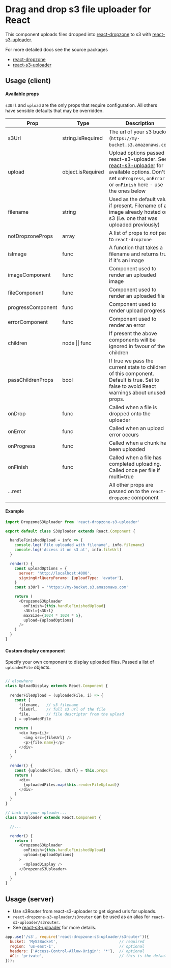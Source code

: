 # Drag and drop s3 file uploader for React

This component uploads files dropped into [react-dropzone](https://github.com/okonet/react-dropzone) to s3 with [react-s3-uploader](https://github.com/odysseyscience/react-s3-uploader).

For more detailed docs see the source packages
- [react-dropzone](https://github.com/okonet/react-dropzone)
- [react-s3-uploader](https://github.com/odysseyscience/react-s3-uploader)



## Usage (client)


#### Available props

`s3Url` and `upload` are the only props that require configuration. All others have sensible defaults that may be overridden.

    
Prop              | Type              | Description                                 
----------------- | ----------------- | ------------------------------------------- 
s3Url             | string.isRequired | The url of your s3 bucket (`https://my-bucket.s3.amazonaws.com`)
upload            | object.isRequired | Upload options passed to react-s3-uploader. See [react-s3-uploader](https://github.com/odysseyscience/react-s3-uploader) for available options. Don't set `onProgress`, `onError` or `onFinish` here - use the ones below
filename          | string            | Used as the default value if present. Filename of an image already hosted on s3 (i.e. one that was uploaded previously)
notDropzoneProps  | array             | A list of props to *not* pass to `react-dropzone`
isImage           | func              | A function that takes a filename and returns true if it's an image
imageComponent    | func              | Component used to render an uploaded image
fileComponent     | func              | Component used to render an uploaded file
progressComponent | func              | Component used to render upload progress
errorComponent    | func              | Component used to render an error
children          | node \|\| func    | If present the above components will be ignored in favour of the children
passChildrenProps | bool              | If true we pass the current state to children of this component. Default is true. Set to false to avoid React warnings about unused props.
onDrop            | func              | Called when a file is dropped onto the uploader
onError           | func              | Called when an upload error occurs
onProgress        | func              | Called when a chunk has been uploaded
onFinish          | func              | Called when a file has completed uploading. Called once per file if multi=true
...rest           |                   | All other props are passed on to the `react-dropzone` component


#### Example
```javascript
import DropzoneS3Uploader from 'react-dropzone-s3-uploader'

export default class S3Uploader extends React.Component {

  handleFinishedUpload = info => {
    console.log('File uploaded with filename', info.filename)
    console.log('Access it on s3 at', info.fileUrl)
  }

  render() {
    const uploadOptions = {
      server: 'http://localhost:4000',
      signingUrlQueryParams: {uploadType: 'avatar'},
    }
    const s3Url = 'https://my-bucket.s3.amazonaws.com'

    return (
      <DropzoneS3Uploader
        onFinish={this.handleFinishedUpload}
        s3Url={s3Url}
        maxSize={1024 * 1024 * 5},
        upload={uploadOptions}
      />
    )
  }
}
```

#### Custom display component
Specify your own component to display uploaded files. Passed a list of `uploadedFile` objects.

```javascript

// elsewhere
class UploadDisplay extends React.Component {
  
  renderFileUpload = (uploadedFile, i) => {
    const {
      filename,   // s3 filename
      fileUrl,    // full s3 url of the file
      file,       // file descriptor from the upload
    } = uploadedFile

    return (
      <div key={i}>
        <img src={fileUrl} />
        <p>{file.name}</p>
      </div>
    )
  }

  render() {
    const {uploadedFiles, s3Url} = this.props
    return (
      <div> 
        {uploadedFiles.map(this.renderFileUpload)}
      </div>
    )
  }
}

// back in your uploader...
class S3Uploader extends React.Component {

  //...

  render() {
    return (
      <DropzoneS3Uploader 
        onFinish={this.handleFinishedUpload} 
        upload={uploadOptions}
      >
        <UploadDisplay />
      </DropzoneS3Uploader>
    )
  }
}
```


## Usage (server)

- Use s3Router from react-s3-uploader to get signed urls for uploads.
- `react-dropzone-s3-uploader/s3router` can be used as an alias for `react-s3-uploader/s3router`.
- See [react-s3-uploader](https://github.com/odysseyscience/react-s3-uploader) for more details.

```javascript
app.use('/s3', require('react-dropzone-s3-uploader/s3router')({
  bucket: 'MyS3Bucket',                           // required
  region: 'us-east-1',                            // optional
  headers: {'Access-Control-Allow-Origin': '*'},  // optional
  ACL: 'private',                                 // this is the default - set to `public-read` to let anyone view uploads
}));
```
